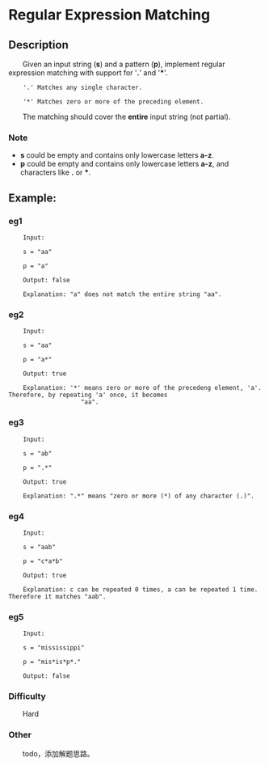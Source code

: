 # Regular Expression Matching

## Description

&emsp;&emsp;Given an input string (**s**) and a pattern (**p**), implement regular expression matching with support 
for '**\.**' and '__\*__'.

```
    '.' Matches any single character.
    
    '*' Matches zero or more of the preceding element.
```

&emsp;&emsp;The matching should cover the **entire** input string (not partial).

### Note

- **s** could be empty and contains only lowercase letters **a-z**.
- **p** could be empty and contains only lowercase letters **a-z**, and characters like **\.** or __\*__.

## Example:

### eg1

``` 
    Input:
    
    s = "aa"
    
    p = "a"
    
    Output: false
    
    Explanation: "a" does not match the entire string "aa".
```

### eg2

``` 
    Input:
    
    s = "aa"
    
    p = "a*"
    
    Output: true
    
    Explanation: '*' means zero or more of the precedeng element, 'a'. Therefore, by repeating 'a' once, it becomes 
                    "aa".
```

### eg3

``` 
    Input:
    
    s = "ab"
    
    p = ".*"
    
    Output: true
    
    Explanation: ".*" means "zero or more (*) of any character (.)".
```

### eg4

``` 
    Input:
    
    s = "aab"
    
    p = "c*a*b"
    
    Output: true
    
    Explanation: c can be repeated 0 times, a can be repeated 1 time. Therefore it matches "aab".
```

### eg5

``` 
    Input:
    
    s = "mississippi"
    
    p = "mis*is*p*."
    
    Output: false
```

### Difficulty

&emsp;&emsp;Hard

### Other

&emsp;&emsp;todo，添加解题思路。